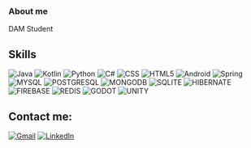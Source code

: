 ### About me

DAM Student

## Skills

![Java](https://img.shields.io/badge/Java-ED8B00?style=for-the-badge&logo=java&logoColor=white)
![Kotlin](https://img.shields.io/badge/KOTLIN-4023ff?style=for-the-badge&logo=Kotlin&logoColor=white)
![Python](https://img.shields.io/badge/Python-3776AB?style=for-the-badge&logo=python&logoColor=white)
![C#](https://img.shields.io/badge/C%23-239120?style=for-the-badge&logo=c-sharp&logoColor=white)
![CSS](https://img.shields.io/badge/CSS3-1572B6?style=for-the-badge&logo=css3&logoColor=white)
![HTML5](https://img.shields.io/badge/HTML5-E34F26?style=for-the-badge&logo=html5&logoColor=white)
![Android](https://img.shields.io/badge/ANDROID-4023ff?style=for-the-badge&logo=Android&logoColor=white)
![Spring](https://img.shields.io/badge/Spring-6DB33F?style=for-the-badge&logo=spring&logoColor=white
)
![MYSQL](https://img.shields.io/badge/MySQL-00000F?style=for-the-badge&logo=mysql&logoColor=white
)
![POSTGRESQL](https://img.shields.io/badge/PostgreSQL-316192?style=for-the-badge&logo=postgresql&logoColor=white
)
![MONGODB](https://img.shields.io/badge/MongoDB-4EA94B?style=for-the-badge&logo=mongodb&logoColor=white
)
![SQLITE](https://img.shields.io/badge/SQLite-07405E?style=for-the-badge&logo=sqlite&logoColor=white
)
![HIBERNATE](https://img.shields.io/badge/Hibernate-59666C?style=for-the-badge&logo=Hibernate&logoColor=white
)
![FIREBASE](https://img.shields.io/badge/firebase-ffca28?style=for-the-badge&logo=firebase&logoColor=black)
![REDIS](https://img.shields.io/badge/redis-%23DD0031.svg?&style=for-the-badge&logo=redis&logoColor=white
)
![GODOT](https://img.shields.io/badge/Godot-478CBF?style=for-the-badge&logo=GodotEngine&logoColor=white
)
![UNITY](https://img.shields.io/badge/Unity-100000?style=for-the-badge&logo=unity&logoColor=white
)



## Contact me:
[![Gmail](https://img.shields.io/badge/Gmail-D14836?style=for-the-badge&logo=gmail&logoColor=white)](mailto:aluest1386@ieselcaminas.org)
[![LinkedIn](https://img.shields.io/badge/LinkedIn-0077B5?style=for-the-badge&logo=linkedin&logoColor=white)](https://www.linkedin.com/in/pedro-estor-fernández-1aa254269)

